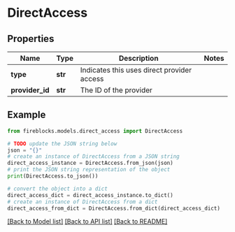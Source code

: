# DirectAccess


## Properties

Name | Type | Description | Notes
------------ | ------------- | ------------- | -------------
**type** | **str** | Indicates this uses direct provider access | 
**provider_id** | **str** | The ID of the provider | 

## Example

```python
from fireblocks.models.direct_access import DirectAccess

# TODO update the JSON string below
json = "{}"
# create an instance of DirectAccess from a JSON string
direct_access_instance = DirectAccess.from_json(json)
# print the JSON string representation of the object
print(DirectAccess.to_json())

# convert the object into a dict
direct_access_dict = direct_access_instance.to_dict()
# create an instance of DirectAccess from a dict
direct_access_from_dict = DirectAccess.from_dict(direct_access_dict)
```
[[Back to Model list]](../README.md#documentation-for-models) [[Back to API list]](../README.md#documentation-for-api-endpoints) [[Back to README]](../README.md)


